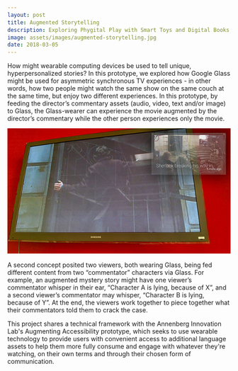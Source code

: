 ```yaml
---
layout: post
title: Augmented Storytelling
description: Exploring Phygital Play with Smart Toys and Digital Books
image: assets/images/augmented-storytelling.jpg
date: 2018-03-05
---
```


How might wearable computing devices be used to tell unique, hyperpersonalized stories? In this prototype, we explored how Google Glass might be used for asymmetric synchronous TV experiences - in other words, how two people might watch the same show on the same couch at the same time, but enjoy two different experiences. In this prototype, by feeding the director’s commentary assets (audio, video, text and/or image) to Glass, the Glass-wearer can experience the movie augmented by the director’s commentary while the other person experiences only the movie.

![Director's Commentary](../assets/images/augmented-storytelling2.jpg)

A second concept posited two viewers, both wearing Glass, being fed different content from two “commentator” characters via Glass. For example, an augmented mystery story might have one viewer’s commentator whisper in their ear, “Character A is lying, because of X”, and a second viewer’s commentator may whisper, “Character B is lying, because of Y”. At the end, the viewers work together to piece together what their commentators told them to crack the case.

This project shares a technical framework with the Annenberg Innovation Lab's Augmenting Accessibility prototype, which seeks to use wearable technology to provide users with convenient access to additional language assets to help them more fully consume and engage with whatever they're watching, on their own terms and through their chosen form of communication.
